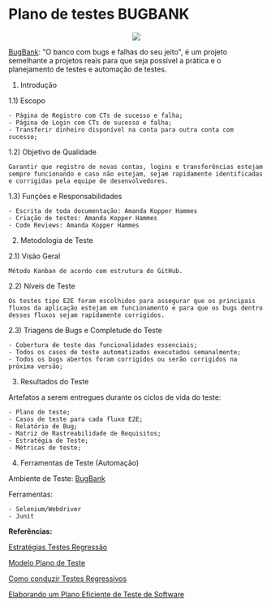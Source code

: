 # Plano de testes BUGBANK

<p align="center"> <img src="https://bugbank.netlify.app/_ipx/w_640,q_75/%2F_next%2Fstatic%2Fmedia%2Fbugbank.ede6fc83.png?url=%2F_next%2Fstatic%2Fmedia%2Fbugbank.ede6fc83.png&w=640&q=75"> </p>

[BugBank](https://bugbank.netlify.app/): "O banco com bugs e falhas do seu jeito", é um projeto semelhante a projetos reais para que seja possível a prática e o planejamento de testes e automação de testes.


1) Introdução

1.1) Escopo

    - Página de Registro com CTs de sucesso e falha;
    - Página de Login com CTs de sucesso e falha;
    - Transferir dinheiro disponível na conta para outra conta com sucesso;

1.2) Objetivo de Qualidade

    Garantir que registro de novas contas, logins e transferências estejam sempre funcionando e caso não estejam, sejam rapidamente identificadas e corrigidas pela equipe de desenvolvedores.

1.3) Funções e Responsabilidades

    - Escrita de toda documentação: Amanda Kopper Hammes
    - Criação de testes: Amanda Kopper Hammes
    - Code Reviews: Amanda Kopper Hammes

2) Metodologia de Teste

2.1) Visão Geral

    Método Kanban de acordo com estrutura do GitHub.

2.2) Níveis de Teste

    Os testes tipo E2E foram escolhidos para assegurar que os principais fluxos da aplicação estejam em funcionamento e para que os bugs dentro desses fluxos sejam rapidamente corrigidos.

2.3) Triagens de Bugs e Completude do Teste

    - Cobertura de teste das funcionalidades essenciais; 
    - Todos os casos de teste automatizados executados semanalmente;
    - Todos os bugs abertos foram corrigidos ou serão corrigidos na próxima versão; 

3) Resultados do Teste

Artefatos a serem entregues durante os ciclos de vida do teste:

    - Plano de teste;
    - Casos de teste para cada fluxo E2E; 
    - Relatório de Bug; 
    - Matriz de Rastreabilidade de Requisitos; 
    - Estratégia de Teste;  
    - Métricas de teste; 

4) Ferramentas de Teste (Automação)

Ambiente de Teste: [BugBank](https://bugbank.netlify.app/#)

Ferramentas:

    - Selenium/Webdriver
    - Junit


**Referências:**

[Estratégias Testes Regressão](https://www.infoq.com/br/articles/regression-testing-strategies/)

[Modelo Plano de Teste](https://www.guru99.com/pt/test-plan-for-project.html)

[Como conduzir Testes Regressivos](https://www.techtarget.com/searchsoftwarequality/answer/How-to-conduct-regression-tests)

[Elaborando um Plano Eficiente de Teste de Software](https://awari.com.br/plano-de-teste-de-software-elaborando-um-plano-eficiente-de-testes-de-software/)
